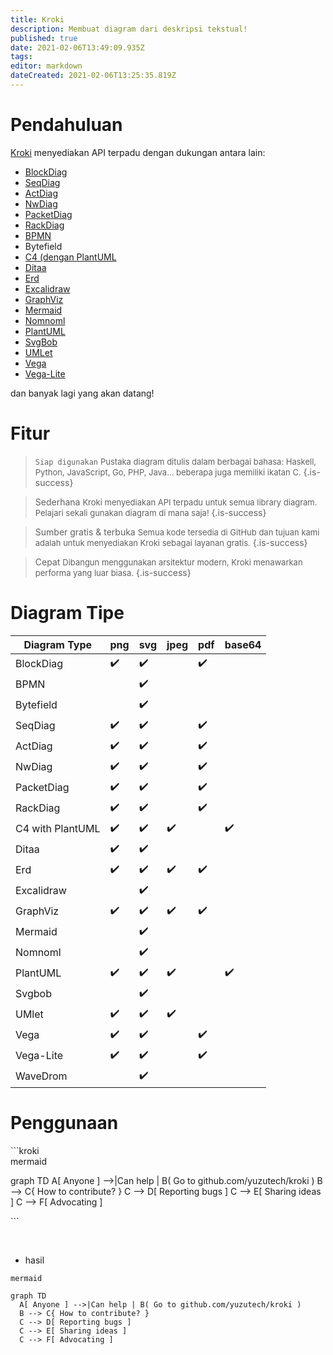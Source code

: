 ```yaml
---
title: Kroki
description: Membuat diagram dari deskripsi tekstual!
published: true
date: 2021-02-06T13:49:09.935Z
tags: 
editor: markdown
dateCreated: 2021-02-06T13:25:35.819Z
---
```


# Pendahuluan
[Kroki](https://kroki.io/) menyediakan API terpadu dengan dukungan antara lain:
- [BlockDiag](http://blockdiag.com/)
- [SeqDiag](http://blockdiag.com/en/seqdiag/index.html)
- [ActDiag](http://blockdiag.com/en/actdiag/index.html)
- [NwDiag](http://blockdiag.com/en/nwdiag/)
- [PacketDiag](http://blockdiag.com/en/packetdiag/index.html)
- [RackDiag](http://blockdiag.com/en/nwdiag/rackdiag-examples.html)
- [BPMN](https://bpmn.io/)
- Bytefield
- [C4 (dengan PlantUML](https://c4model.com/)
- [Ditaa](https://plantuml.com/ditaa)
- [Erd](https://www.smartdraw.com/entity-relationship-diagram/)
- [Excalidraw](https://excalidraw.com/)
- [GraphViz](https://graphviz.org/)
- [Mermaid](https://mermaid-js.github.io/mermaid/#/)
- [Nomnoml](https://rstudio.github.io/nomnoml/)
- [PlantUML](https://plantuml.com/)
- [SvgBob](https://ivanceras.github.io/content/Svgbob/Specification.html)
- [UMLet](https://www.umlet.com/)
- [Vega](https://vega.github.io/vega/)
- [Vega-Lite](https://vega.github.io/vega-lite/docs/selection.html)

dan banyak lagi yang akan datang!

# Fitur
> `Siap digunakan`
<font size="2"> Pustaka diagram ditulis dalam berbagai bahasa: Haskell, Python, JavaScript, Go, PHP, Java... beberapa juga memiliki ikatan C.</font>
{.is-success}


> Sederhana
<font size="2">Kroki menyediakan API terpadu untuk semua library diagram. Pelajari sekali gunakan diagram di mana saja!</font>
{.is-success}


> Sumber gratis &amp; terbuka
<font size="2">Semua kode tersedia di GitHub dan tujuan kami adalah untuk menyediakan Kroki sebagai layanan gratis.</font>
{.is-success}


> Cepat
<font size="2">Dibangun menggunakan arsitektur modern, Kroki menawarkan performa yang luar biasa.</font>
{.is-success}



# Diagram Tipe
| Diagram Type     | png | svg | jpeg | pdf | base64 |
|------------------|-----|-----|------|-----|--------|
| BlockDiag        | ✔️   | ✔️   |      | ✔️   | ️       |
| BPMN             | ️    | ✔️   |      | ️    | ️       |
| Bytefield        | ️    | ✔️   |      | ️    | ️       |
| SeqDiag          | ✔️   | ✔️   |      | ✔️   | ️       |
| ActDiag          | ✔️   | ✔️   |      | ✔️   | ️       |
| NwDiag           | ✔️   | ✔️   |      | ✔️   | ️       |
| PacketDiag       | ✔️   | ✔️   |      | ✔️   | ️       |
| RackDiag         | ✔️   | ✔️   |      | ✔️   | ️       |
| C4 with PlantUML | ✔️   | ✔️   | ✔️    | ️    | ✔️      |
| Ditaa            | ✔️   | ✔️   |      | ️    | ️       |
| Erd              | ✔️   | ✔️   | ✔️    | ✔️   | ️       |
| Excalidraw       | ️    | ✔️   | ️     | ️    | ️       |
| GraphViz         | ✔️   | ✔️   | ✔️    | ✔️   |        |
| Mermaid          |     | ✔️   |      |     |        |
| Nomnoml          | ️    | ✔️   | ️     |     |        |
| PlantUML         | ✔️   | ✔️   | ✔️    | ️    | ✔️      |
| Svgbob           | ️    | ✔️   | ️     | ️    |        |
| UMlet            | ✔️   | ✔️   | ✔️    | ️    |        |
| Vega             | ✔️   | ✔️   |      | ✔️   | ️       |
| Vega-Lite        | ✔️   | ✔️   |      | ✔️   | ️       |
| WaveDrom         |     | ✔️   |      |     | ️       |

# Penggunaan
<p> ```kroki
<br>mermaid

graph TD
  A[ Anyone ] -->|Can help | B( Go to github.com/yuzutech/kroki )
  B --> C{ How to contribute? }
  C --> D[ Reporting bugs ]
  C --> E[ Sharing ideas ]
  C --> F[ Advocating ]
<p>```</p>
<br>

- hasil
```kroki
mermaid

graph TD
  A[ Anyone ] -->|Can help | B( Go to github.com/yuzutech/kroki )
  B --> C{ How to contribute? }
  C --> D[ Reporting bugs ]
  C --> E[ Sharing ideas ]
  C --> F[ Advocating ]
```